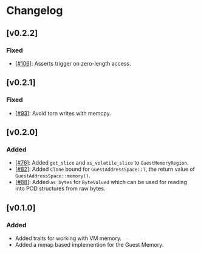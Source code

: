# Changelog

## [v0.2.2]

### Fixed
- [[#106]](https://github.com/rust-vmm/vm-memory/issues/106): Asserts trigger
  on zero-length access.

## [v0.2.1]

### Fixed
- [[#93]](https://github.com/rust-vmm/vm-memory/issues/93): Avoid torn writes
  with memcpy.

## [v0.2.0]

### Added

- [[#76]](https://github.com/rust-vmm/vm-memory/issues/76): Added `get_slice` and
  `as_volatile_slice` to `GuestMemoryRegion`.
- [[#82]](https://github.com/rust-vmm/vm-memory/issues/82): Added `Clone` bound
  for `GuestAddressSpace::T`, the return value of `GuestAddressSpace::memory()`.
- [[#88]](https://github.com/rust-vmm/vm-memory/issues/88): Added `as_bytes` for
  `ByteValued` which can be used for reading into POD structures from
  raw bytes.

## [v0.1.0]

### Added

- Added traits for working with VM memory.
- Added a mmap based implemention for the Guest Memory.
